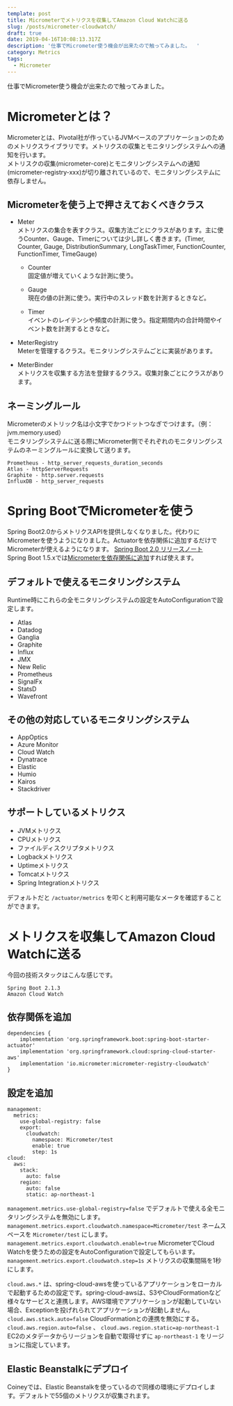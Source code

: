 ```yaml
---
template: post
title: Micrometerでメトリクスを収集してAmazon Cloud Watchに送る
slug: /posts/micrometer-cloudwatch/
draft: true
date: 2019-04-16T10:08:13.317Z
description: '仕事でMicrometer使う機会が出来たので触ってみました。  '
category: Metrics
tags:
  - Micrometer
---
```

仕事でMicrometer使う機会が出来たので触ってみました。  

# Micrometerとは？
Micrometerとは、Pivotal社が作っているJVMベースのアプリケーションのためのメトリクスライブラリです。メトリクスの収集とモニタリングシステムへの通知を行います。  
メトリスクの収集(micrometer-core)とモニタリングシステムへの通知(micrometer-registry-xxx)が切り離されているので、モニタリングシステムに依存しません。

## Micrometerを使う上で押さえておくべきクラス
- Meter  
メトリクスの集合を表すクラス。収集方法ごとにクラスがあります。主に使うCounter、Gauge、Timerについては少し詳しく書きます。(Timer, Counter, Gauge, DistributionSummary, LongTaskTimer, FunctionCounter, FunctionTimer, TimeGauge)  
  - Counter    
    固定値が増えていくような計測に使う。  

  - Gauge  
    現在の値の計測に使う。実行中のスレッド数を計測するときなど。  

  - Timer  
    イベントのレイテンシや頻度の計測に使う。指定期間内の合計時間やイベント数を計測するときなど。

- MeterRegistry  
Meterを管理するクラス。モニタリングシステムごとに実装があります。  

- MeterBinder  
メトリクスを収集する方法を登録するクラス。収集対象ごとにクラスがあります。  

## ネーミングルール
Micrometerのメトリック名は小文字でかつドットつなぎでつけます。（例：jvm.memory.used）  
モニタリングシステムに送る際にMicrometer側でそれぞれのモニタリングシステムのネーミングルールに変換して送ります。

```
Prometheus - http_server_requests_duration_seconds
Atlas - httpServerRequests
Graphite - http.server.requests
InfluxDB - http_server_requests
```

# Spring BootでMicrometerを使う
Spring Boot2.0からメトリクスAPIを提供しなくなりました。代わりにMicrometerを使うようになりました。Actuatorを依存関係に追加するだけでMicrometerが使えるようになります。
[Spring Boot 2.0 リリースノート](https://github.com/spring-projects/spring-boot/wiki/Spring-Boot-2.0-Release-Notes#micrometer)  
Spring Boot 1.5.xでは[Micrometerを依存関係に追加](https://micrometer.io/docs/ref/spring/1.5)すれば使えます。  

## デフォルトで使えるモニタリングシステム
Runtime時にこれらの全モニタリングシステムの設定をAutoConfigurationで設定します。

- Atlas
- Datadog
- Ganglia
- Graphite
- Influx
- JMX
- New Relic
- Prometheus
- SignalFx
- StatsD
- Wavefront

## その他の対応しているモニタリングシステム
- AppOptics
- Azure Monitor
- Cloud Watch
- Dynatrace
- Elastic
- Humio
- Kairos
- Stackdriver

## サポートしているメトリクス
- JVMメトリクス
- CPUメトリクス
- ファイルディスクリプタメトリクス
- Logbackメトリクス
- Uptimeメトリクス
- Tomcatメトリクス
- Spring Integrationメトリクス

デフォルトだと `/actuator/metrics` を叩くと利用可能なメータを確認することができます。  

# メトリクスを収集してAmazon Cloud Watchに送る
今回の技術スタックはこんな感じです。
```
Spring Boot 2.1.3
Amazon Cloud Watch
```

## 依存関係を追加
```
dependencies {
    implementation 'org.springframework.boot:spring-boot-starter-actuator'
    implementation 'org.springframework.cloud:spring-cloud-starter-aws'
    implementation 'io.micrometer:micrometer-registry-cloudwatch'
}
```

## 設定を追加
```
management:
  metrics:
    use-global-registry: false
    export:
      cloudwatch:
        namespace: Micrometer/test
        enable: true
        step: 1s
cloud:
  aws:
    stack:
      auto: false
    region:
      auto: false
      static: ap-northeast-1
```

`management.metrics.use-global-registry=false` でデフォルトで使える全モニタリングシステムを無効にします。  
`management.metrics.export.cloudwatch.namespace=Micrometer/test` ネームスペースを `Micrometer/test` にします。  
`management.metrics.export.cloudwatch.enable=true` MicrometerでCloud Watchを使うための設定をAutoConfigurationで設定してもらいます。  
`management.metrics.export.cloudwatch.step=1s` メトリクスの収集間隔を1秒にします。  

`cloud.aws.*` は、spring-cloud-awsを使っているアプリケーションをローカルで起動するための設定です。spring-cloud-awsは、S3やCloudFormationなど様々なサービスと連携します。AWS環境でアプリケーションが起動していない場合、Exceptionを投げれられてアプリケーションが起動しません。  
`cloud.aws.stack.auto=false` CloudFormationとの連携を無効にする。  
`cloud.aws.region.auto=false` 、 `cloud.aws.region.static=ap-northeast-1` EC2のメタデータからリージョンを自動で取得せずに `ap-northeast-1` をリージョンに指定しています。  

## Elastic Beanstalkにデプロイ
Coineyでは、Elastic Beanstalkを使っているので同様の環境にデプロイします。デフォルトで55個のメトリクスが収集されます。

## 
